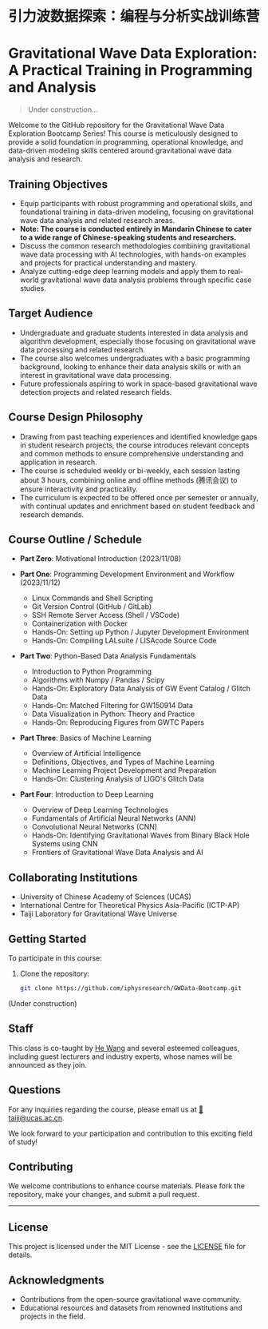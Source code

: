 # 引力波数据探索：编程与分析实战训练营
# Gravitational Wave Data Exploration: A Practical Training in Programming and Analysis

> Under construction...

Welcome to the GitHub repository for the Gravitational Wave Data Exploration Bootcamp Series! 
This course is meticulously designed to provide a solid foundation in programming, operational knowledge, and data-driven modeling skills centered around gravitational wave data analysis and research.

## Training Objectives
- Equip participants with robust programming and operational skills, and foundational training in data-driven modeling, focusing on gravitational wave data analysis and related research areas.
- **Note: The course is conducted entirely in Mandarin Chinese to cater to a wide range of Chinese-speaking students and researchers.**
- Discuss the common research methodologies combining gravitational wave data processing with AI technologies, with hands-on examples and projects for practical understanding and mastery.
- Analyze cutting-edge deep learning models and apply them to real-world gravitational wave data analysis problems through specific case studies.

## Target Audience
- Undergraduate and graduate students interested in data analysis and algorithm development, especially those focusing on gravitational wave data processing and related research.
- The course also welcomes undergraduates with a basic programming background, looking to enhance their data analysis skills or with an interest in gravitational wave data processing.
- Future professionals aspiring to work in space-based gravitational wave detection projects and related research fields.

## Course Design Philosophy
- Drawing from past teaching experiences and identified knowledge gaps in student research projects, the course introduces relevant concepts and common methods to ensure comprehensive understanding and application in research.
- The course is scheduled weekly or bi-weekly, each session lasting about 3 hours, combining online and offline methods (腾讯会议) to ensure interactivity and practicality.
- The curriculum is expected to be offered once per semester or annually, with continual updates and enrichment based on student feedback and research demands.

## Course Outline / Schedule
- **Part Zero**: Motivational Introduction (2023/11/08)
- **Part One**: Programming Development Environment and Workflow (2023/11/12)
  - Linux Commands and Shell Scripting
  - Git Version Control (GitHub / GitLab)
  - SSH Remote Server Access (Shell / VSCode)
  - Containerization with Docker
  - Hands-On: Setting up Python / Jupyter Development Environment
  - Hands-On: Compiling LALsuite / LISAcode Source Code

- **Part Two**: Python-Based Data Analysis Fundamentals
  - Introduction to Python Programming
  - Algorithms with Numpy / Pandas / Scipy
  - Hands-On: Exploratory Data Analysis of GW Event Catalog / Glitch Data
  - Hands-On: Matched Filtering for GW150914 Data
  - Data Visualization in Python: Theory and Practice
  - Hands-On: Reproducing Figures from GWTC Papers

- **Part Three**: Basics of Machine Learning
  - Overview of Artificial Intelligence
  - Definitions, Objectives, and Types of Machine Learning
  - Machine Learning Project Development and Preparation
  - Hands-On: Clustering Analysis of LIGO's Glitch Data

- **Part Four**: Introduction to Deep Learning
  - Overview of Deep Learning Technologies
  - Fundamentals of Artificial Neural Networks (ANN)
  - Convolutional Neural Networks (CNN)
  - Hands-On: Identifying Gravitational Waves from Binary Black Hole Systems using CNN
  - Frontiers of Gravitational Wave Data Analysis and AI

## Collaborating Institutions
- University of Chinese Academy of Sciences (UCAS)
- International Centre for Theoretical Physics Asia-Pacific (ICTP-AP)
- Taiji Laboratory for Gravitational Wave Universe

## Getting Started
To participate in this course:

1. Clone the repository:
   ```bash
   git clone https://github.com/iphysresearch/GWData-Bootcamp.git
   ```

(Under construction)

## Staff
This class is co-taught by [He Wang](https://iphysresearch.github.io/blog/) and several esteemed colleagues, including guest lecturers and industry experts, whose names will be announced as they join.

## Questions
For any inquiries regarding the course, please email us at [📧 taiji@ucas.ac.cn](mailto:taiji@ucas.ac.cn).

We look forward to your participation and contribution to this exciting field of study!

## Contributing

We welcome contributions to enhance course materials. Please fork the repository, make your changes, and submit a pull request.

---

## License

This project is licensed under the MIT License - see the [LICENSE](LICENSE) file for details.

## Acknowledgments

- Contributions from the open-source gravitational wave community.
- Educational resources and datasets from renowned institutions and projects in the field.

